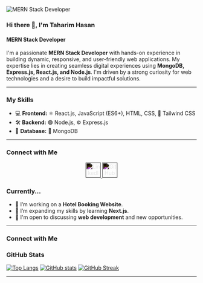 ![MERN Stack Developer](https://media.licdn.com/dms/image/v2/D5616AQFF7EZZPeqUdA/profile-displaybackgroundimage-shrink_350_1400/B56ZiIcIhdHcAY-/0/1754635734069?e=1757548800&v=beta&t=N-0RQJPCrtnjLR6fSmtG88dXEfP9eYKPU3_bJDLO14I)


### Hi there 👋, I'm Taharim Hasan
#### MERN Stack Developer

I'm a passionate **MERN Stack Developer** with hands-on experience in building dynamic, responsive, and user-friendly web applications. My expertise lies in creating seamless digital experiences using **MongoDB, Express.js, React.js, and Node.js**. I'm driven by a strong curiosity for web technologies and a desire to build impactful solutions.

---

### My Skills

- 💻 **Frontend:** ⚛️ React.js, JavaScript (ES6+), HTML, CSS, 💨 Tailwind CSS
- 🛠️ **Backend:** 🟢 Node.js, ⚙️ Express.js
- 💾 **Database:** 🍃 MongoDB

---

### Connect with Me

<p align="center">
<a href="https://www.linkedin.com/in/th-mim10/">
<img src="https://cdn.jsdelivr.net/npm/simple-icons@v9/icons/linkedin.svg" alt="LinkedIn" height="40" style="filter: invert(1);">
</a>
<a href="https://github.com/thmim">
<img src="https://cdn.jsdelivr.net/npm/simple-icons@v9/icons/github.svg" alt="GitHub" height="40" style="filter: invert(1);">
</a>

</p>

### Currently...

- 🔭 I’m working on a **Hotel Booking Website**.
- 🌱 I’m expanding my skills by learning **Next.js**.
- 💬 I'm open to discussing **web development** and new opportunities.

---

### Connect with Me


### GitHub Stats

[![Top Langs](https://github-readme-stats.vercel.app/api/top-langs/?username=thmim&layout=compact)](https://github.com/anuraghazra/github-readme-stats)
[![GitHub stats](https://github-readme-stats.vercel.app/api?username=thmim&show_icons=true)](https://github.com/anuraghazra/github-readme-stats)
[![GitHub Streak](https://streak-stats.demolab.com/?user=thmim)](https://github.com/denver-code/github-streak-stats)

---
